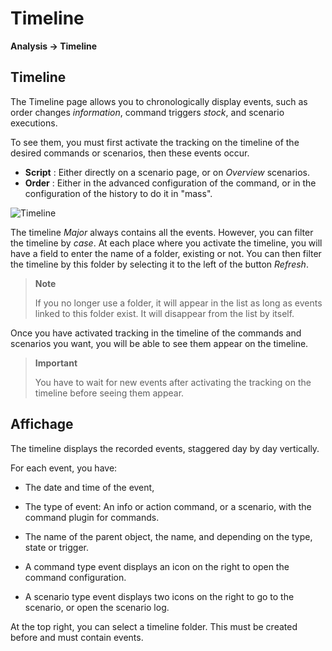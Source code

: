 # Timeline
**Analysis → Timeline**

## Timeline

The Timeline page allows you to chronologically display events, such as order changes *information*, command triggers *stock*, and scenario executions.

To see them, you must first activate the tracking on the timeline of the desired commands or scenarios, then these events occur.

- **Script** : Either directly on a scenario page, or on *Overview* scenarios.
- **Order** : Either in the advanced configuration of the command, or in the configuration of the history to do it in "mass".

![Timeline](images/timeline_intro.jpg)

The timeline *Major* always contains all the events. However, you can filter the timeline by *case*. At each place where you activate the timeline, you will have a field to enter the name of a folder, existing or not.
You can then filter the timeline by this folder by selecting it to the left of the button *Refresh*.

> **Note**
>
> If you no longer use a folder, it will appear in the list as long as events linked to this folder exist. It will disappear from the list by itself.

Once you have activated tracking in the timeline of the commands and scenarios you want, you will be able to see them appear on the timeline.

> **Important**
>
> You have to wait for new events after activating the tracking on the timeline before seeing them appear.

## Affichage

The timeline displays the recorded events, staggered day by day vertically.

For each event, you have:

- The date and time of the event,
- The type of event: An info or action command, or a scenario, with the command plugin for commands.
- The name of the parent object, the name, and depending on the type, state or trigger.

- A command type event displays an icon on the right to open the command configuration.
- A scenario type event displays two icons on the right to go to the scenario, or open the scenario log.

At the top right, you can select a timeline folder. This must be created before and must contain events.
